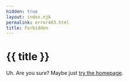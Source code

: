 ```yaml
---
hidden: true
layout: index.njk
permalink: error403.html
title: Forbidden
---
```

# {{ title }}

Uh. Are you sure? Maybe just [try the homepage](/).